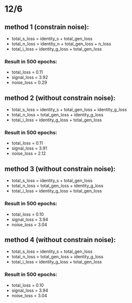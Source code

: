 # 12/6
## method 1 (constrain noise):

- total_s_loss = identity_s + total_gen_loss
- total_n_loss = identity_n + total_gen_loss + n_loss
- total_i_loss = identity_g_loss + total_gen_loss
### Result in 500 epochs:
- total_loss = 0.11
- signal_loss = 3.92
- noise_loss = 0.29

## method 2 (without constrain noise):

- total_s_loss = identity_s + total_gen_loss + identity_g_loss
- total_n_loss = total_gen_loss + identity_g_loss
- total_i_loss = identity_g_loss + total_gen_loss

### Result in 500 epochs:

- total_loss = 0.11
- signal_loss = 3.91
- noise_loss = 2.12 

## method 3 (without constrain noise):
- total_s_loss = identity_s + total_gen_loss
- total_n_loss = total_gen_loss + identity_g_loss
- total_i_loss = identity_g_loss + total_gen_loss

### Result in 500 epochs:

- total_loss = 0.10
- signal_loss = 3.94
- noise_loss = 3.04

## method 4 (without constrain noise):
- total_s_loss = identity_s + total_gen_loss
- total_n_loss = total_gen_loss + identity_g_loss
- total_i_loss = identity_g_loss + total_gen_loss

### Result in 500 epochs:

- total_loss = 0.10
- signal_loss = 3.94
- noise_loss = 3.04